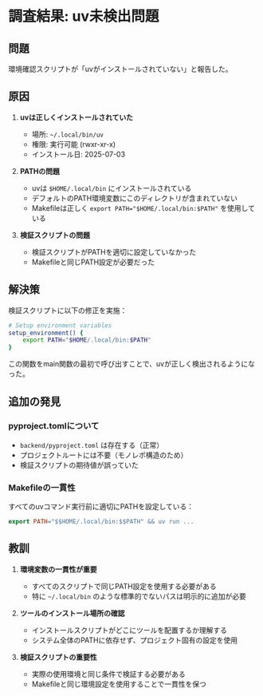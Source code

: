 # 調査結果: uv未検出問題

## 問題
環境確認スクリプトが「uvがインストールされていない」と報告した。

## 原因
1. **uvは正しくインストールされていた**
   - 場所: `~/.local/bin/uv`
   - 権限: 実行可能 (rwxr-xr-x)
   - インストール日: 2025-07-03

2. **PATHの問題**
   - uvは `$HOME/.local/bin` にインストールされている
   - デフォルトのPATH環境変数にこのディレクトリが含まれていない
   - Makefileは正しく `export PATH="$HOME/.local/bin:$PATH"` を使用している

3. **検証スクリプトの問題**
   - 検証スクリプトがPATHを適切に設定していなかった
   - Makefileと同じPATH設定が必要だった

## 解決策
検証スクリプトに以下の修正を実施：

```bash
# Setup environment variables
setup_environment() {
    export PATH="$HOME/.local/bin:$PATH"
}
```

この関数をmain関数の最初で呼び出すことで、uvが正しく検出されるようになった。

## 追加の発見

### pyproject.tomlについて
- `backend/pyproject.toml` は存在する（正常）
- プロジェクトルートには不要（モノレポ構造のため）
- 検証スクリプトの期待値が誤っていた

### Makefileの一貫性
すべてのuvコマンド実行前に適切にPATHを設定している：
```makefile
export PATH="$$HOME/.local/bin:$$PATH" && uv run ...
```

## 教訓
1. **環境変数の一貫性が重要**
   - すべてのスクリプトで同じPATH設定を使用する必要がある
   - 特に `~/.local/bin` のような標準的でないパスは明示的に追加が必要

2. **ツールのインストール場所の確認**
   - インストールスクリプトがどこにツールを配置するか理解する
   - システム全体のPATHに依存せず、プロジェクト固有の設定を使用

3. **検証スクリプトの重要性**
   - 実際の使用環境と同じ条件で検証する必要がある
   - Makefileと同じ環境設定を使用することで一貫性を保つ